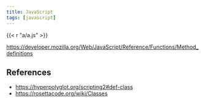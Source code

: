 ```yaml
---
title: JavaScript
tags: [javascript]
---
```


{{< r "a/a.js" >}}

<https://developer.mozilla.org/Web/JavaScript/Reference/Functions/Method_definitions>

## References

- <https://hyperpolyglot.org/scripting2#def-class>
- <https://rosettacode.org/wiki/Classes>
